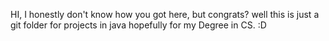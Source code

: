 HI, I honestly don't know how you got here, but congrats? well this is just a git folder for projects in java hopefully for my Degree in CS. :D

